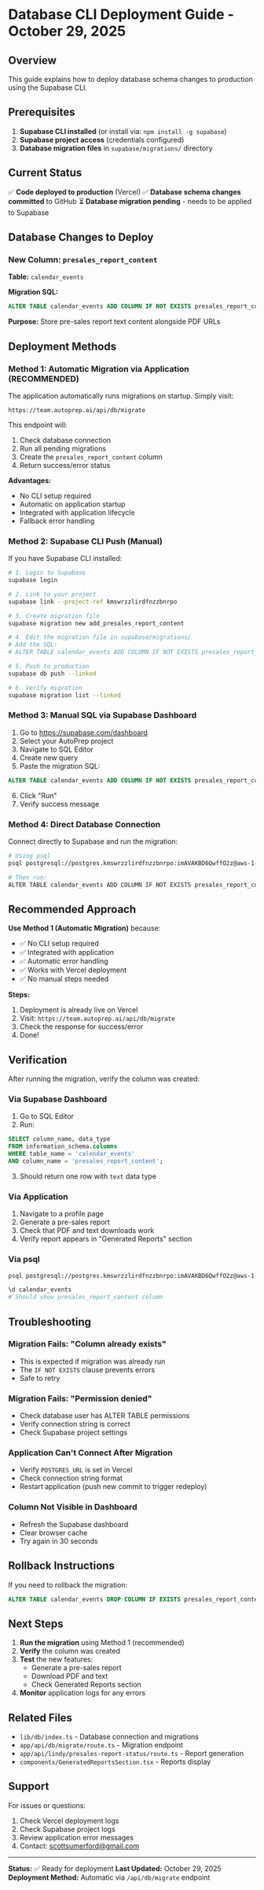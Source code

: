 # Database CLI Deployment Guide - October 29, 2025

## Overview

This guide explains how to deploy database schema changes to production using the Supabase CLI.

## Prerequisites

1. **Supabase CLI installed** (or install via: `npm install -g supabase`)
2. **Supabase project access** (credentials configured)
3. **Database migration files** in `supabase/migrations/` directory

## Current Status

✅ **Code deployed to production** (Vercel)
✅ **Database schema changes committed** to GitHub
⏳ **Database migration pending** - needs to be applied to Supabase

## Database Changes to Deploy

### New Column: `presales_report_content`

**Table:** `calendar_events`

**Migration SQL:**
```sql
ALTER TABLE calendar_events ADD COLUMN IF NOT EXISTS presales_report_content TEXT;
```

**Purpose:** Store pre-sales report text content alongside PDF URLs

## Deployment Methods

### Method 1: Automatic Migration via Application (RECOMMENDED)

The application automatically runs migrations on startup. Simply visit:

```
https://team.autoprep.ai/api/db/migrate
```

This endpoint will:
1. Check database connection
2. Run all pending migrations
3. Create the `presales_report_content` column
4. Return success/error status

**Advantages:**
- No CLI setup required
- Automatic on application startup
- Integrated with application lifecycle
- Fallback error handling

### Method 2: Supabase CLI Push (Manual)

If you have Supabase CLI installed:

```bash
# 1. Login to Supabase
supabase login

# 2. Link to your project
supabase link --project-ref kmswrzzlirdfnzzbnrpo

# 3. Create migration file
supabase migration new add_presales_report_content

# 4. Edit the migration file in supabase/migrations/
# Add the SQL:
# ALTER TABLE calendar_events ADD COLUMN IF NOT EXISTS presales_report_content TEXT;

# 5. Push to production
supabase db push --linked

# 6. Verify migration
supabase migration list --linked
```

### Method 3: Manual SQL via Supabase Dashboard

1. Go to https://supabase.com/dashboard
2. Select your AutoPrep project
3. Navigate to SQL Editor
4. Create new query
5. Paste the migration SQL:
```sql
ALTER TABLE calendar_events ADD COLUMN IF NOT EXISTS presales_report_content TEXT;
```
6. Click "Run"
7. Verify success message

### Method 4: Direct Database Connection

Connect directly to Supabase and run the migration:

```bash
# Using psql
psql postgresql://postgres.kmswrzzlirdfnzzbnrpo:imAVAKBD6QwffO2z@aws-1-us-east-1.pooler.supabase.com:6543/postgres

# Then run:
ALTER TABLE calendar_events ADD COLUMN IF NOT EXISTS presales_report_content TEXT;
```

## Recommended Approach

**Use Method 1 (Automatic Migration)** because:
- ✅ No CLI setup required
- ✅ Integrated with application
- ✅ Automatic error handling
- ✅ Works with Vercel deployment
- ✅ No manual steps needed

**Steps:**
1. Deployment is already live on Vercel
2. Visit: `https://team.autoprep.ai/api/db/migrate`
3. Check the response for success/error
4. Done!

## Verification

After running the migration, verify the column was created:

### Via Supabase Dashboard
1. Go to SQL Editor
2. Run:
```sql
SELECT column_name, data_type 
FROM information_schema.columns 
WHERE table_name = 'calendar_events' 
AND column_name = 'presales_report_content';
```
3. Should return one row with `text` data type

### Via Application
1. Navigate to a profile page
2. Generate a pre-sales report
3. Check that PDF and text downloads work
4. Verify report appears in "Generated Reports" section

### Via psql
```bash
psql postgresql://postgres.kmswrzzlirdfnzzbnrpo:imAVAKBD6QwffO2z@aws-1-us-east-1.pooler.supabase.com:6543/postgres

\d calendar_events
# Should show presales_report_content column
```

## Troubleshooting

### Migration Fails: "Column already exists"
- This is expected if migration was already run
- The `IF NOT EXISTS` clause prevents errors
- Safe to retry

### Migration Fails: "Permission denied"
- Check database user has ALTER TABLE permissions
- Verify connection string is correct
- Check Supabase project settings

### Application Can't Connect After Migration
- Verify `POSTGRES_URL` is set in Vercel
- Check connection string format
- Restart application (push new commit to trigger redeploy)

### Column Not Visible in Dashboard
- Refresh the Supabase dashboard
- Clear browser cache
- Try again in 30 seconds

## Rollback Instructions

If you need to rollback the migration:

```sql
ALTER TABLE calendar_events DROP COLUMN IF EXISTS presales_report_content;
```

## Next Steps

1. **Run the migration** using Method 1 (recommended)
2. **Verify** the column was created
3. **Test** the new features:
   - Generate a pre-sales report
   - Download PDF and text
   - Check Generated Reports section
4. **Monitor** application logs for any errors

## Related Files

- `lib/db/index.ts` - Database connection and migrations
- `app/api/db/migrate/route.ts` - Migration endpoint
- `app/api/lindy/presales-report-status/route.ts` - Report generation
- `components/GeneratedReportsSection.tsx` - Reports display

## Support

For issues or questions:
1. Check Vercel deployment logs
2. Check Supabase project logs
3. Review application error messages
4. Contact: scottsumerford@gmail.com

---

**Status:** ✅ Ready for deployment
**Last Updated:** October 29, 2025
**Deployment Method:** Automatic via `/api/db/migrate` endpoint
